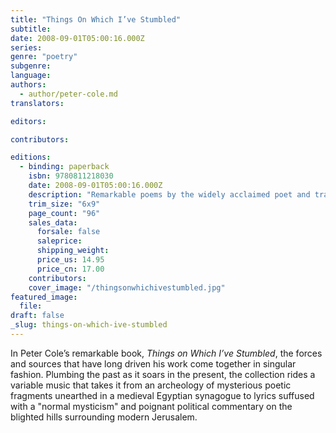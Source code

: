 ```yaml
---
title: "Things On Which I’ve Stumbled"
subtitle:
date: 2008-09-01T05:00:16.000Z
series:
genre: "poetry"
subgenre:
language:
authors:
  - author/peter-cole.md
translators:

editors:

contributors:

editions:
  - binding: paperback
    isbn: 9780811218030
    date: 2008-09-01T05:00:16.000Z
    description: "Remarkable poems by the widely acclaimed poet and translator of Hebrew and Arabic poetry. "
    trim_size: "6x9"
    page_count: "96"
    sales_data:
      forsale: false
      saleprice:
      shipping_weight:
      price_us: 14.95
      price_cn: 17.00
    contributors:
    cover_image: "/thingsonwhichivestumbled.jpg"
featured_image:
  file:
draft: false
_slug: things-on-which-ive-stumbled
---
```


In Peter Cole’s remarkable book, _Things on Which I’ve Stumbled_, the forces and sources that have long driven his work come together in singular fashion. Plumbing the past as it soars in the present, the collection rides a variable music that takes it from an archeology of mysterious poetic fragments unearthed in a medieval Egyptian synagogue to lyrics suffused with a "normal mysticism" and poignant political commentary on the blighted hills surrounding modern Jerusalem.

